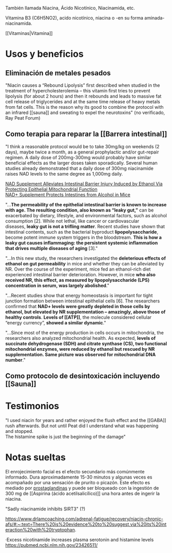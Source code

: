 También llamada Niacina, Ácido Nicotínico, Niacinamida, etc.

Vitamina B3 (C6H5NO2), acido nicotínico, niacina o -en su forma aminada- niacinamida.

[[Vitaminas|Vitamina]]


# Usos y beneficios

## Eliminación de metales pesados

"Niacin causes a “Rebound Lipolysis” first described when studied in the treatment of hypercholesterolemia – this vitamin first tries to prevent lipolysis (for about 2 hours) and then it rebounds and leads to massive fat cell release of triglycerides and at the same time release of heavy metals from fat cells. This is the reason why its good to combine the protocol with an infrared [[sauna]] and sweating to expel the neurotoxins" (no verificado, Ray Peat Forum)
## Como terapia para reparar la [[Barrera intestinal]]

"I think a reasonable protocol would be to take 30mg/kg on weekends (2 days), maybe twice a month, as a general prophylactic and/or gut-repair regimen. A daily dose of 200mg-300mg would probably have similar beneficial effects as the larger doses taken sporadically. Several human studies already demonstrated that a daily dose of 300mg niacinamide raises NAD levels to the same degree as 1,000mg daily.  
  
[NAD Supplement Alleviates Intestinal Barrier Injury Induced by Ethanol Via Protecting Epithelial Mitochondrial Function](https://www.mdpi.com/2072-6643/15/1/174)  
[NAD+ Supplement Protects Intestines from Alcohol in Mice](https://www.lifespan.io/news/nad-supplement-protects-intestines-from-alcohol-in-mice/)  
  
"...**The permeability of the epithelial intestinal barrier is known to increase with age. The resulting condition, also known as “leaky gut,”** can be exacerbated by dietary, lifestyle, and environmental factors, such as alcohol consumption [2]. While not lethal, like cancer or cardiovascular diseases, **leaky gut is not a trifling matter**. Recent studies have shown that intestinal contents, such as the bacterial byproduct **lipopolysaccharide**, become potent immune system triggers in the bloodstream. **This is how a leaky gut causes inflammaging: the persistent systemic inflammation that drives multiple diseases of aging** [3]."  
  
"...In this new study, the researchers investigated the **deleterious effects of ethanol on gut permeability** in mice and whether they can be alleviated by NR. Over the course of the experiment, mice fed an ethanol-rich diet experienced intestinal barrier deterioration. However, in mice **who also received NR, this effect, as measured by lipopolysaccharide (LPS) concentration in serum, was largely abolished**."  
  
"...Recent studies show that energy homeostasis is important for tight junction formation between intestinal epithelial cells [6]. The researchers confirmed that **NAD+ levels were greatly depleted in those cells by ethanol, but elevated by NR supplementation – amazingly, above those of healthy controls**. **Levels of [[ATP]]**, the molecule considered cellular “energy currency”, **showed a similar dynamic**."  
  
"...Since most of the energy production in cells occurs in mitochondria, the researchers also analyzed mitochondrial health. As expected, **levels of succinate dehydrogenase (SDH) and citrate synthase (CS), two functional mitochondrial enzymes, were reduced by ethanol but rescued by NR supplementation. Same picture was observed for mitochondrial DNA number**."

## Como protocolo de desintoxicación incluyendo [[Sauna]]


# Testimonios

"I used niacin for years and rather enjoyed the flush effect and the [[GABA]] rush afterwards. But not until Peat did I understand what was happening and stopped.  
The histamine spike is just the beginning of the damage"

# Notas sueltas

El enrojecimiento facial es el efecto secundario más comúnmente informado. Dura aproximadamente 15-30 minutos y algunas veces es acompañado por una sensación de prurito o picazón. Este efecto es mediado por [prostaglandinas](https://es.wikipedia.org/wiki/Prostaglandina "Prostaglandina") y puede ser bloqueado con la ingestión de 300 mg de [[Aspirina (ácido acetilsalicílico)]] una hora antes de ingerir la niacina.

"Sadly niacinamide inhibits SIRT3" (?)


https://www.drlamcoaching.com/adrenal-fatigue/recovery/niacin-chronic-afs/#:~:text=There%20is%20evidence%20to%20suggest,via%20its%20interaction%20with%20tryptophan.


·Excess nicotinamide increases plasma serotonin and histamine levels
https://pubmed.ncbi.nlm.nih.gov/23426511/

